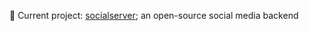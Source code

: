 👋
Current project: [socialserver](github.com/niallasher/socialserver-neo); an open-source social media backend
